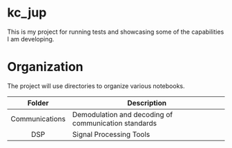 # kc_jup
This is my project for running tests and showcasing some of the capabilities I am developing.

# Organization

The project will use directories to organize various notebooks.

| Folder | Description |
|:-:|-|
| Communications | Demodulation and decoding of communication standards |
| DSP | Signal Processing Tools |
